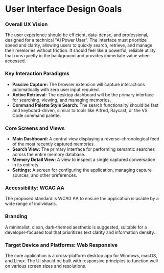 # User Interface Design Goals

### Overall UX Vision
The user experience should be efficient, data-dense, and professional, designed for a technical "AI Power User". The interface must prioritize speed and clarity, allowing users to quickly search, retrieve, and manage their memories without friction. It should feel like a powerful, reliable utility that runs quietly in the background and provides immediate value when accessed.

### Key Interaction Paradigms
* **Passive Capture:** The browser extension will capture interactions automatically with zero user input required.
* **Active Retrieval:** The desktop dashboard will be the primary interface for searching, viewing, and managing memories.
* **Command Palette Style Search:** The search functionality should be fast and keyboard-driven, similar to tools like Alfred, Raycast, or the VS Code command palette.

### Core Screens and Views
* **Main Dashboard:** A central view displaying a reverse-chronological feed of the most recently captured memories.
* **Search View:** The primary interface for performing semantic searches across the entire memory database.
* **Memory Detail View:** A view to inspect a single captured conversation in its entirety.
* **Settings:** A screen for configuring the application, managing capture sources, and other preferences.

### Accessibility: WCAG AA
The proposed standard is WCAG AA to ensure the application is usable by a wide range of individuals.

### Branding
A minimalist, clean, dark-themed aesthetic is suggested, suitable for a developer-focused tool that prioritizes text clarity and information density.

### Target Device and Platforms: Web Responsive
The core application is a cross-platform desktop app for Windows, macOS, and Linux. The UI should be built with responsive principles to function well on various screen sizes and resolutions.